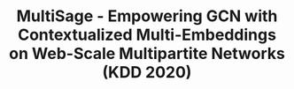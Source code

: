 ---
title:  MultiSage - Empowering GCN with Contextualized Multi-Embeddings on Web-Scale Multipartite Networks (KDD 2020)

excerpt: GNN, Multi-sage , KDD

toc : true
toc_sticky : true  

use_math: true

categories:
  - papers
tags:
  - papers
  - gnn
  - multisage
---